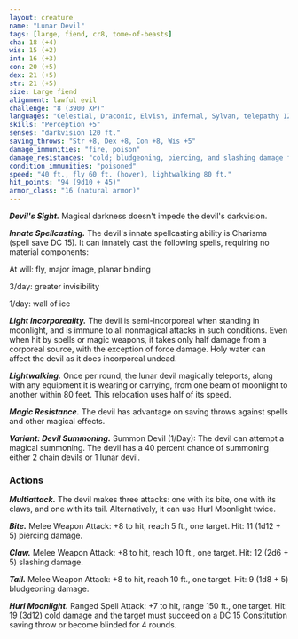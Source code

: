 ```yaml
---
layout: creature
name: "Lunar Devil"
tags: [large, fiend, cr8, tome-of-beasts]
cha: 18 (+4)
wis: 15 (+2)
int: 16 (+3)
con: 20 (+5)
dex: 21 (+5)
str: 21 (+5)
size: Large fiend
alignment: lawful evil
challenge: "8 (3900 XP)"
languages: "Celestial, Draconic, Elvish, Infernal, Sylvan, telepathy 120 ft."
skills: "Perception +5"
senses: "darkvision 120 ft."
saving_throws: "Str +8, Dex +8, Con +8, Wis +5"
damage_immunities: "fire, poison"
damage_resistances: "cold; bludgeoning, piercing, and slashing damage from nonmagical weapons that aren't silvered"
condition_immunities: "poisoned"
speed: "40 ft., fly 60 ft. (hover), lightwalking 80 ft."
hit_points: "94 (9d10 + 45)"
armor_class: "16 (natural armor)"
---
```


***Devil's Sight.*** Magical darkness doesn't impede the devil's darkvision.

***Innate Spellcasting.*** The devil's innate spellcasting ability is Charisma (spell save DC 15). It can innately cast the following spells, requiring no material components:

At will: fly, major image, planar binding

3/day: greater invisibility

1/day: wall of ice

***Light Incorporeality.*** The devil is semi-incorporeal when standing in moonlight, and is immune to all nonmagical attacks in such conditions. Even when hit by spells or magic weapons, it takes only half damage from a corporeal source, with the exception of force damage. Holy water can affect the devil as it does incorporeal undead.

***Lightwalking.*** Once per round, the lunar devil magically teleports, along with any equipment it is wearing or carrying, from one beam of moonlight to another within 80 feet. This relocation uses half of its speed.

***Magic Resistance.*** The devil has advantage on saving throws against spells and other magical effects.

***Variant: Devil Summoning.***  Summon Devil (1/Day): The devil can attempt a magical summoning. The devil has a 40 percent chance of summoning either 2 chain devils or 1 lunar devil.

### Actions

***Multiattack.*** The devil makes three attacks: one with its bite, one with its claws, and one with its tail. Alternatively, it can use Hurl Moonlight twice.

***Bite.*** Melee Weapon Attack: +8 to hit, reach 5 ft., one target. Hit: 11 (1d12 + 5) piercing damage.

***Claw.*** Melee Weapon Attack: +8 to hit, reach 10 ft., one target. Hit: 12 (2d6 + 5) slashing damage.

***Tail.*** Melee Weapon Attack: +8 to hit, reach 10 ft., one target. Hit: 9 (1d8 + 5) bludgeoning damage.

***Hurl Moonlight.*** Ranged Spell Attack: +7 to hit, range 150 ft., one target. Hit: 19 (3d12) cold damage and the target must succeed on a DC 15 Constitution saving throw or become blinded for 4 rounds.

